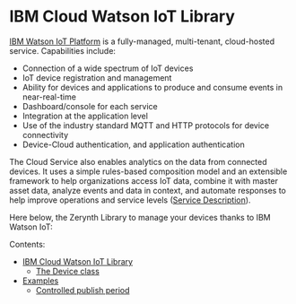<!-- _lib.ibmcloud.iot -->
# IBM Cloud Watson IoT Library

[IBM Watson IoT Platform](https://www.ibm.com/internet-of-things/) is a fully-managed, multi-tenant, cloud-hosted service.
Capabilities include:


* Connection of a wide spectrum of IoT devices
* IoT device registration and management
* Ability for devices and applications to produce and consume events in near-real-time
* Dashboard/console for each service
* Integration at the application level
* Use of the industry standard MQTT and HTTP protocols for device connectivity
* Device-Cloud authentication, and application authentication

The Cloud Service also enables analytics on the data from connected devices. It uses a simple rules-based composition model and an extensible framework to help organizations access IoT data, combine it with master asset data, analyze events and data in context, and automate responses to help improve operations and service levels ([Service Description](https://www-03.ibm.com/software/sla/sladb.nsf/pdf/6738-03/$file/i126-6738-03_06-2016_en_US.pdf)).

Here below, the Zerynth Library to manage your devices thanks to IBM Watson IoT:


Contents:

-   [IBM Cloud Watson IoT Library](https://docs.zerynth.com/latest/official/lib.ibmcloud.iot/docs/official_lib.ibmcloud.iot_iot.html)
    -   [The Device class](https://docs.zerynth.com/latest/official/lib.ibmcloud.iot/docs/official_lib.ibmcloud.iot_iot.html#the-device-class)
-   [Examples](https://docs.zerynth.com/latest/official/lib.ibmcloud.iot/examples/examples.html)
    -   [Controlled publish period](https://docs.zerynth.com/latest/official/lib.ibmcloud.iot/examples/examples.html#controlled-publish-period)
<!--stackedit_data:
eyJoaXN0b3J5IjpbLTcyMDExMTM5M119
-->
